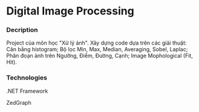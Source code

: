 ﻿# Digital Image Processing

### Decription

Project của môn học "Xử lý ảnh". Xây dựng code dựa trên các giải thuật: Cân bằng histogram; Bộ lọc Min, Max, Median, Averaging, Sobel, Laplac; Phân đoạn ảnh trên Ngưỡng, Điểm, Đường, Cạnh; Image Mophological (Fit, Hit).

### Technologies

.NET Framework

ZedGraph